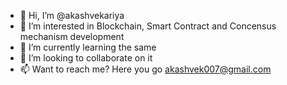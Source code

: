 - 👋 Hi, I’m @akashvekariya
- 👀 I’m interested in Blockchain, Smart Contract and Concensus mechanism development
- 🌱 I’m currently learning the same
- 💞️ I’m looking to collaborate on it
- 📫 Want to reach me? Here you go akashvek007@gmail.com

<!---
akashvekariya/akashvekariya is a ✨ special ✨ repository because its `README.md` (this file) appears on your GitHub profile.
You can click the Preview link to take a look at your changes.
--->
